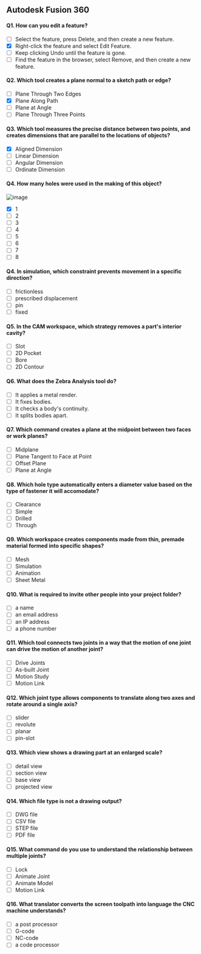 ## Autodesk Fusion 360

#### Q1. How can you edit a feature?

- [ ] Select the feature, press Delete, and then create a new feature.
- [x] Right-click the feature and select Edit Feature.
- [ ] Keep clicking Undo until the feature is gone.
- [ ] Find the feature in the browser, select Remove, and then create a new feature.

#### Q2. Which tool creates a plane normal to a sketch path or edge?

- [ ] Plane Through Two Edges
- [x] Plane Along Path
- [ ] Plane at Angle
- [ ] Plane Through Three Points

#### Q3. Which tool measures the precise distance between two points, and creates dimensions that are parallel to the locations of objects?
- [x] Aligned Dimension
- [ ] Linear Dimension
- [ ] Angular Dimension
- [ ] Ordinate Dimension

#### Q4. How many holes were used in the making of this object?
![image](https://user-images.githubusercontent.com/31204774/130909206-ca109121-ea9b-451c-9099-57cb7724e5b8.png)
- [x] 1
- [ ] 2
- [ ] 3
- [ ] 4
- [ ] 5
- [ ] 6
- [ ] 7
- [ ] 8

#### Q4. In simulation, which constraint prevents movement in a specific direction?
- [ ] frictionless
- [ ] prescribed displacement
- [ ] pin
- [ ] fixed

#### Q5. In the CAM workspace, which strategy removes a part's interior cavity?
- [ ] Slot
- [ ] 2D Pocket
- [ ] Bore
- [ ] 2D Contour

#### Q6. What does the Zebra Analysis tool do?
- [ ] It applies a metal render.
- [ ] It fixes bodies.
- [ ] It checks a body's continuity.
- [ ] It splits bodies apart.

#### Q7. Which command creates a plane at the midpoint between two faces or work planes?
- [ ] Midplane
- [ ] Plane Tangent to Face at Point
- [ ] Offset Plane
- [ ] Plane at Angle

#### Q8. Which hole type automatically enters a diameter value based on the type of fastener it will accomodate?
- [ ] Clearance
- [ ] Simple
- [ ] Drilled
- [ ] Through

#### Q9. Which workspace creates components made from thin, premade material formed into specific shapes?
- [ ] Mesh
- [ ] Simulation
- [ ] Animation
- [ ] Sheet Metal

#### Q10. What is required to invite other people into your project folder?
- [ ] a name
- [ ] an email address
- [ ] an IP address
- [ ] a phone number

#### Q11. Which tool connects two joints in a way that the motion of one joint can drive the motion of another joint?
- [ ] Drive Joints
- [ ] As-built Joint
- [ ] Motion Study
- [ ] Motion Link

#### Q12. Which joint type allows components to translate along two axes and rotate around a single axis?
- [ ] slider
- [ ] revolute
- [ ] planar
- [ ] pin-slot

#### Q13. Which view shows a drawing part at an enlarged scale?
- [ ] detail view
- [ ] section view
- [ ] base view
- [ ] projected view

#### Q14. Which file type is not a drawing output?
- [ ] DWG file
- [ ] CSV file
- [ ] STEP file
- [ ] PDF file

#### Q15. What command do you use to understand the relationship between multiple joints?
- [ ] Lock
- [ ] Animate Joint
- [ ] Animate Model
- [ ] Motion Link

#### Q16. What translator converts the screen toolpath into language the CNC machine understands?
- [ ] a post processor
- [ ] G-code
- [ ] NC-code
- [ ] a code processor
